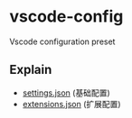 # vscode-config

Vscode configuration preset

## Explain

- [settings.json](https://github.com/fe-infrastructure/vscode-config/blob/main/.vscode/settings.json) (基础配置)
- [extensions.json](https://github.com/fe-infrastructure/vscode-config/blob/main/.vscode/extensions.json) (扩展配置)
